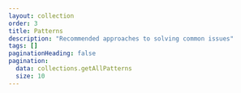 ```yaml
---
layout: collection
order: 3
title: Patterns
description: "Recommended approaches to solving common issues"
tags: []
paginationHeading: false
pagination:
  data: collections.getAllPatterns
  size: 10
---
```

